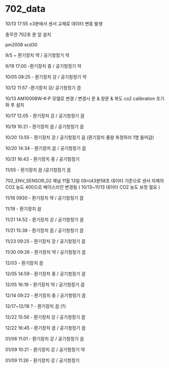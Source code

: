 # 702_data

10/13 17:55 ±3분에서 센서 교체로 데이터 변동 발생

충무관 702호 문 앞 설치

pm2008 scd30

9/5 ~ 환기장치 약 / 공기청정기 약

9/19 17:00 -환기장치 중 / 공기청정기 약

10/05 09:25 - 환기장치 강 / 공기청정기 약

10/12 11:57 -환기장치 강/ 공기청정기 끔

10/13 AM10008W-K-P 모델로 변경 / 변경시 문 & 창문 & 복도 co2 calibration 초기화 후 설치

10/17 12:05 - 환기장치 강 / 공기청정기 끔

10/19 10:21 - 환기장치 끔 / 공기청정기 끔

10/20 13:55 - 환기장치 강 / 공기청정기 끔  (환기장치 풍량 측정하러 1명 들어감)

10/20 14:34 - 환기장치 끔 / 공기청정기 끔

10/31 16:43 - 환기장치 중 / 공기청정기 

11/05 - 환기장치 끔 /공기청정기 끔

702_ENV_SENSOR_02 채널 11월 13일 09시43분58초 데이터 기준으로 센서 자체의 CO2 농도 400으로 베이스라인 변경됨 ( 10/13~11/13 데이터 CO2 농도 보정 필요 )

11/16 0930 - 환기장치 약 / 공기청정기 끔

11/19 - 환기장치 끔

11/21 14:52 - 환기장치 강 / 공기청정기 끔

11/21 15:39 - 환기장치 끔 / 공기청정기 끔

11/23 09:25 - 환기장치 강 / 공기청정기 끔

11/30 09:26 - 환기장치 약 / 공기청정기 끔

12/03 - 환기장치 끔

12/05 14:59 - 환기장치 중 / 공기청정기 끔

12/05 16:19 - 환기장치 약 / 공기청정기 끔

12/14 09:22 - 환기장치 중 / 공기청정기 끔

12/17~12/18 ? - 환기장치 끔 (?)

12/22 15:56 - 환기장치 강 / 공기청정기 끔 

12/22 16:45 - 환기장치 끔 / 공기청정기 끔

01/06  11:01 - 환기장치 강 / 공기청정기 끔

01/09 10:21 - 환기장치 강 / 공기청정기 약

01/09 11:26 - 환기장치 강 / 공기청정기 
